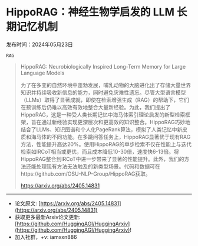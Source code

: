 # HippoRAG：神经生物学启发的 LLM 长期记忆机制
发布时间：2024年05月23日

`RAG`
> HippoRAG: Neurobiologically Inspired Long-Term Memory for Large Language Models
>
> 为了在多变的自然环境中蓬勃发展，哺乳动物的大脑进化出了存储大量世界知识并持续吸收新信息的能力，同时避免灾难性遗忘。尽管大型语言模型（LLMs）取得了显著成就，即使在检索增强生成（RAG）的帮助下，它们在预训练后仍难以高效有效地整合大量新经验。为此，我们提出了HippoRAG，这是一种受人类长期记忆中海马体索引理论启发的新型检索框架，旨在通过新经验实现更深层次和更高效的知识整合。HippoRAG巧妙地结合了LLMs、知识图谱和个人化PageRank算法，模拟了人类记忆中新皮质和海马体的不同功能。在多跳问答任务上，HippoRAG显著优于现有RAG方法，性能提升高达20%。使用HippoRAG的单步检索不仅在性能上与迭代检索如IRCoT相当或更优，而且成本降低10-30倍，速度快6-13倍。将HippoRAG整合到IRCoT中进一步带来了显著的性能提升。此外，我们的方法还能处理现有方法无法触及的新类型场景。代码和数据可在https://github.com/OSU-NLP-Group/HippoRAG获取。
>
> https://arxiv.org/abs/2405.14831


<hr />

- 论文原文: [https://arxiv.org/abs/2405.14831](https://arxiv.org/abs/2405.14831)
- 获取更多最新Arxiv论文更新: [https://github.com/HuggingAGI/HuggingArxiv](https://github.com/HuggingAGI/HuggingArxiv)!
- 加入社群，+v: iamxxn886